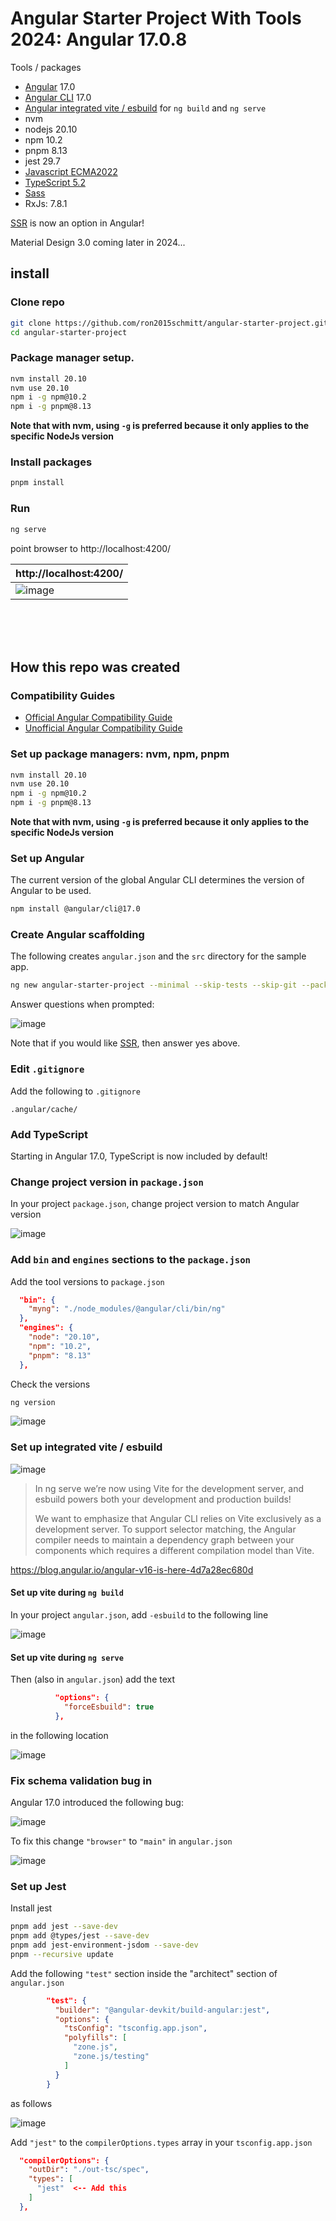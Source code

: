 # Angular Starter Project With Tools 2024: Angular 17.0.8

Tools / packages

- [Angular](https://github.com/angular/angular) 17.0
- [Angular CLI](https://github.com/angular/angular-cli) 17.0
- [Angular integrated vite / esbuild](https://angular.io/guide/esbuild) for `ng build` and `ng serve`
- nvm
- nodejs 20.10
- npm 10.2
- pnpm 8.13
- jest 29.7
- [Javascript ECMA2022](https://dev.to/brayanarrieta/new-javascript-features-ecmascript-2022-with-examples-4nhg)
- [TypeScript 5.2](https://www.typescriptlang.org/docs/handbook/release-notes/typescript-5-2.html)
- [Sass](https://sass-lang.com/)
- RxJs: 7.8.1

[SSR](https://angular.io/guide/ssr) is now an option in Angular!

Material Design 3.0 coming later in 2024...

## install


### Clone repo

```bash
git clone https://github.com/ron2015schmitt/angular-starter-project.git
cd angular-starter-project
```

### Package manager setup.

```bash
nvm install 20.10
nvm use 20.10
npm i -g npm@10.2
npm i -g pnpm@8.13
```

**Note that with nvm, using `-g` is preferred because it only applies to the specific NodeJs version**
 

### Install packages

```bash
pnpm install
```

### Run

```bash
ng serve
```
point browser to http://localhost:4200/

|  http://localhost:4200/ | 
| ------------- | 
| ![image](https://github.com/ron2015schmitt/angular-starter-project/assets/11559541/b24bdf76-20ca-4a17-8c62-135911f0c1ee)  |


<br>
<br>
<br>


## How this repo was created

### Compatibility Guides

- [Official Angular Compatibility Guide](https://angular.io/guide/versions)
- [Unofficial Angular Compatibility Guide](https://gist.github.com/LayZeeDK/c822cc812f75bb07b7c55d07ba2719b3)

### Set up package managers: nvm, npm, pnpm

```bash
nvm install 20.10
nvm use 20.10
npm i -g npm@10.2
npm i -g pnpm@8.13
```

**Note that with nvm, using `-g` is preferred because it only applies to the specific NodeJs version**


### Set up Angular 

The current version of the global Angular CLI determines the version of Angular to be used.  

```bash
npm install @angular/cli@17.0
```

### Create Angular scaffolding 

The following creates `angular.json` and the `src` directory for the sample app.

```bash
ng new angular-starter-project --minimal --skip-tests --skip-git --package-manager=pnpm
```

Answer questions when prompted:

![image](https://github.com/ron2015schmitt/angular-starter-project/assets/11559541/d1b5eabc-c2ee-47d2-a39f-d5a23918af7f)


Note that if you would like [SSR](https://angular.io/guide/ssr), then answer yes above.


### Edit `.gitignore`

Add the following to `.gitignore`

```gitignore
.angular/cache/
```


### Add TypeScript

Starting in Angular 17.0, TypeScript is now included by default!


### Change project version in `package.json`

In your project `package.json`, change project version to match Angular version 

![image](https://github.com/ron2015schmitt/angular-starter-project/assets/11559541/fca9a8a2-b978-401e-b3e3-e82a71dec17f)

### Add  `bin`  and `engines` sections to the `package.json`

Add the tool versions to `package.json`

```json
  "bin": {
    "myng": "./node_modules/@angular/cli/bin/ng"
  },
  "engines": {
    "node": "20.10",
    "npm": "10.2",
    "pnpm": "8.13"
  },
```

Check the versions

```bash
ng version
```

![image](https://github.com/ron2015schmitt/angular-starter-project/assets/11559541/10faf300-c155-4882-95e9-033b7cc6f866)



### Set up integrated vite / esbuild 

![image](https://github.com/ron2015schmitt/angular-starter-project/assets/11559541/c91fe9f2-6a4c-4749-86bd-484a964c1d68)


>In ng serve we’re now using Vite for the development server, and esbuild powers both your development and production builds!
>
>We want to emphasize that Angular CLI relies on Vite exclusively as a development server. To support selector matching, the Angular compiler needs to maintain a dependency graph between your components which requires a different compilation model than Vite.

https://blog.angular.io/angular-v16-is-here-4d7a28ec680d


#### Set up vite during `ng build`

In your project `angular.json`, add `-esbuild` to the following line

![image](https://github.com/ron2015schmitt/angular-starter-project/assets/11559541/98e502f5-3677-423d-bc01-05d0c3f46141)



#### Set up vite during `ng serve`

Then (also in `angular.json`) add the text
```json
          "options": {
            "forceEsbuild": true
          },
```

in the following location

![image](https://github.com/ron2015schmitt/angular-starter-project/assets/11559541/f399a464-7c45-4129-a51a-a23d8241a72b)


### Fix schema validation bug in 

Angular 17.0 introduced the following bug:

![image](https://github.com/ron2015schmitt/angular-starter-project/assets/11559541/b9c7eb1c-4650-46f3-9eb0-c4a14ee567e6)


To fix this change `"browser"` to `"main"` in `angular.json`

![image](https://github.com/ron2015schmitt/angular-starter-project/assets/11559541/a808cdec-6eed-4785-bb87-3c85adf4caf2)



### Set up Jest 

Install jest

```bash
pnpm add jest --save-dev
pnpm add @types/jest --save-dev
pnpm add jest-environment-jsdom --save-dev
pnpm --recursive update
```

Add the following `"test"` section inside the "architect" section of `angular.json`
```json
        "test": {
          "builder": "@angular-devkit/build-angular:jest",
          "options": {
            "tsConfig": "tsconfig.app.json",
            "polyfills": [
              "zone.js",
              "zone.js/testing"
            ]
          }
        }
```

as follows

![image](https://github.com/ron2015schmitt/angular-starter-project/assets/11559541/5a2d0514-5e15-44bd-96fe-6d44f6bcdf7d)



Add `"jest"` to the `compilerOptions.types` array in your `tsconfig.app.json`
```json
  "compilerOptions": {
    "outDir": "./out-tsc/spec",
    "types": [
      "jest"  <-- Add this 
    ]
  },
```


